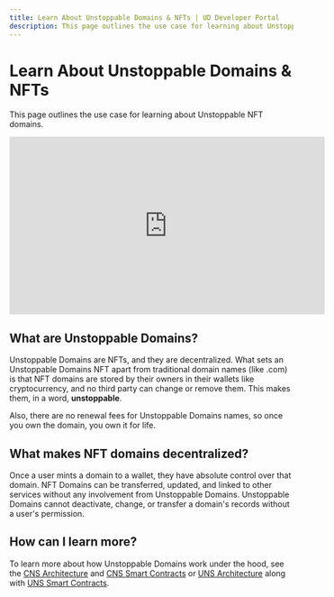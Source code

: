 ```yaml
---
title: Learn About Unstoppable Domains & NFTs | UD Developer Portal
description: This page outlines the use case for learning about Unstoppable NFT domains.
---
```


# Learn About Unstoppable Domains & NFTs
This page outlines the use case for learning about Unstoppable NFT domains.

<div class="video-container">
<iframe width="560" height="315" src="https://www.youtube.com/embed/rs-lYFtwqds" title="YouTube video player" frameborder="0" allow="accelerometer; autoplay; clipboard-write; encrypted-media; gyroscope; picture-in-picture" allowfullscreen></iframe>
</div>

## What are Unstoppable Domains?

Unstoppable Domains are NFTs, and they are decentralized. What sets an Unstoppable Domains NFT apart from traditional domain names (like .com) is that NFT domains are stored by their owners in their wallets like cryptocurrency, and no third party can change or remove them. This makes them, in a word, **unstoppable**.

Also, there are no renewal fees for Unstoppable Domains names, so once you own the domain, you own it for life.

## What makes NFT domains decentralized?

Once a user mints a domain to a wallet, they have absolute control over that domain. NFT Domains can be transferred, updated, and linked to other services without any involvement from Unstoppable Domains. Unstoppable Domains cannot deactivate, change, or transfer a domain's records without a user's permission.

## How can I learn more?

To learn more about how Unstoppable Domains work under the hood, see the [CNS Architecture](/getting-started/domain-registry-essentials/cns-architecture-overview.md) and [CNS Smart Contracts](/developer-toolkit/reference/smart-contracts/cns-smart-contracts.md) or [UNS Architecture](/getting-started/domain-registry-essentials/uns-architecture-overview.md) along with [UNS Smart Contracts](/developer-toolkit/reference/smart-contracts/uns-smart-contracts.md).
